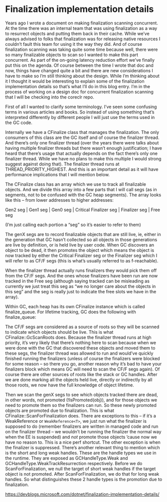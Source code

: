 <h1>Finalization implementation details</h1>

Years ago I wrote a document on making finalization scanning concurrent. At the time there was an internal team that was using finalization as a way to resurrect objects and putting them back in their cache. While we’ve always advised to folks that finalization was for releasing native resources I couldn’t fault this team for using it the way they did. And of course finalization scanning was taking quite some time because well, there were so many finalizable objects to scan so I wanted to make this part concurrent. As part of the on-going latency reduction effort we’ve finally put this on the agenda. Of course between the time I wrote that doc and now, things have changed quite a bit and there are new considerations I have to make so I’m still thinking about the design. While I’m thinking about it I thought it would be interesting to explain some of the finalization implementation details so that’s what I’ll do in this blog entry. I’m in the process of working on a design doc for concurrent finalization scanning that I will be checking into the coreclr repo.

First of all I wanted to clarify some terminology. I’ve seen some confusing terms in various articles and books. So instead of using something that’s interpreted differently by different people I will just use the terms used in the GC code.

Internally we have a CFinalize class that manages the finalization. The only consumers of this class are the GC itself and of course the finalizer thread. And there’s only one finalizer thread (over the years there were talks about having multiple finalizer threads but there wasn’t enough justification; I have heard that there’s usage that actually depends on the fact there’s only one finalizer thread. While we have no plans to make this multiple I would strong suggest against doing that). The finalizer thread runs at THREAD_PRIORITY_HIGHEST. And this is an important detail as it will have performance implications that I will mention below.

The CFinalize class has an array which we use to track all finalizable objects. And we divide this array into a few parts that I will call segs (as in segments, not to be confused with the GC heap segments). The array looks like this – from lower addresses to higher addresses:

Gen2 seg | Gen1 seg | Gen0 seg | Critical Finalizer seg | Finalizer seg | Free seg

(I’m just calling each portion a “seg” so it’s easier to refer to them)

The genX segs are to record finalizable objects that are still live, ie, either in the generation that GC hasn’t collected so all objects in those generations are live by definition, or is held live by user code. When GC discovers an object to be dead, it then promotes the object which means the object is now tracked by either the Critical Finalizer seg or the Finalizer seg which I will refer to as CF/F segs (this is what’s usually referred to as f-reachable).

When the finalizer thread actually runs finalizers they would pick them off from the CF/F segs. And the ones whose finalizers have been run are now tracked in the Free seg (although saying tracked can be misleading as currently we just treat this seg as “we no longer care about the objects in this seg” and the seg is really just to indicate the free slots we have in the array).

Within GC, each heap has its own CFinalize instance which is called finalize_queue. For lifetime tracking, GC does the following with finalize_queue:

The CF/F segs are considered as a source of roots so they will be scanned to indicate which objects should be live. This is what CFinalize::GcScanRoots does. Because the finalizer thread runs at high priority, it’s very likely that there’s nothing here to scan because when we were done with the GC that discovered these objects and moved them to these segs, the finalizer thread was allowed to run and would’ve quickly finished running the finalizers (unless of course the finalizers were blocked for some reason – so there you go, another reason why it’s bad to have your finalizers block which means GC will need to scan the CF/F segs again).
Of course there are other sources of roots like the stack or GC handles. After we are done marking all the objects held live, directly or indirectly by all those roots, we now have the full knowledge of object lifetime.

Then we scan the genX segs to see which objects tracked there are dead, in other words, not promoted (!IsPromoted(obj)), and for those objects we need to promote them so the finalizers can run. So these newly promoted objects are promoted due to finalization. This is what CFinalize::ScanForFinalization does. There are exceptions to this – if it’s a WeakReference or `WeakReference<T>`, we just run what the finalizer is supposed to do (remember finalizers are written in managed code and run on the finalizer thread – we wouldn’t be running the finalizer the normal way when the EE is suspended) and *not* promote those objects ’cause now we have no reason to. This is a nice perf shortcut. The other exception is when the finalizer is suppressed.
There’s another relevant thing to mention which is the short and long weak handles. These are the handle types we use in the runtime. They are exposed as GCHandleType.Weak and GCHandleType.WeakTrackResurrection respectively. Before we do ScanForFinalization, we null the target of short weak handles if the target object is not promoted. After ScanForFinalization, we do that for long weak handles. So what distinguishes these 2 handle types is the promotion due to finalization.

https://devblogs.microsoft.com/dotnet/finalization-implementation-details/
